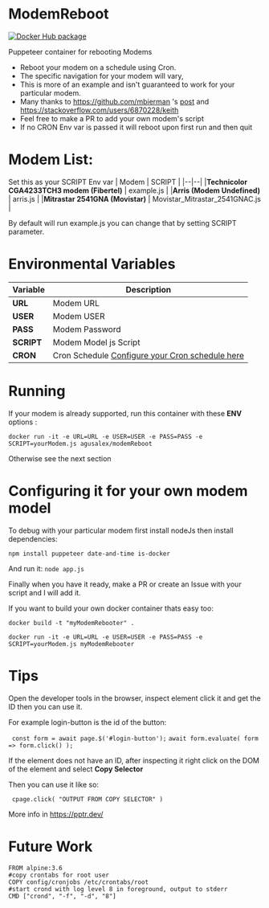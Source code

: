 # ModemReboot

[![Docker Hub package][dockerhub-badge]][dockerhub-link]

[dockerhub-badge]: https://img.shields.io/badge/images%20on-Docker%20Hub-blue.svg
[dockerhub-link]: https://hub.docker.com/repository/docker/agusalex/modem_reboot "Docker Hub Image"

Puppeteer container for rebooting Modems
 - Reboot your modem on a schedule using Cron.
 - The specific navigation for your modem will vary, 
 - This is more of an example and isn't guaranteed to work for your particular modem.
 - Many thanks to https://github.com/mbierman 's [post](https://gist.github.com/mbierman/5b3e671fa4e848eec899ff486d0cdc26)
  and https://stackoverflow.com/users/6870228/keith 
 - Feel free to make a PR to add your own modem's script
 - If no CRON Env var is passed it will reboot upon first run and then quit
 
# Modem List:
Set this as your SCRIPT Env var
| Modem | SCRIPT  |
|--|--|
|**Technicolor CGA4233TCH3 modem (Fibertel)**  | example.js |
|**Arris (Modem Undefined)**  | arris.js |
|**Mitrastar 2541GNA (Movistar)**  | Movistar_Mitrastar_2541GNAC.js |
 
By default will run example.js you can change that by setting SCRIPT parameter.

# Environmental Variables
| Variable |Description  |
|--|--|
|**URL**  | Modem URL |
|**USER**  | Modem USER |
|**PASS**  | Modem Password |
|**SCRIPT**  | Modem Model js Script |
|**CRON**  | Cron Schedule [Configure your Cron schedule here](https://crontab.guru/) |


# Running
If your modem is already supported, run this container  with these **ENV** options : 

```docker run -it -e URL=URL -e USER=USER -e PASS=PASS -e SCRIPT=yourModem.js agusalex/modemReboot ```

Otherwise see the next section

# Configuring it for your own modem model

To debug with your particular modem first install nodeJs then install dependencies:

```npm install puppeteer date-and-time is-docker  ```

And run it:
```node app.js```

Finally when you have it ready, make a PR or create an Issue with your script and I will add it.

If you want to build your own docker container thats easy too:

```docker build -t "myModemRebooter" .```

```docker run -it -e URL=URL -e USER=USER -e PASS=PASS -e SCRIPT=yourModem.js myModemRebooter ```

# Tips
Open the developer tools in the browser, inspect element click it and get the ID then you can use it.

For example login-button is the id of the button:

``` const form = await page.$('#login-button');```
   ``` await form.evaluate( form => form.click() ); ```
   
If the element does not have an ID, after inspecting it right click on the DOM of the element and select **Copy Selector**

Then you can use it like so:

``` cpage.click( "OUTPUT FROM COPY SELECTOR" )```

More info in https://pptr.dev/
# Future Work
```
FROM alpine:3.6 
#copy crontabs for root user 
COPY config/cronjobs /etc/crontabs/root 
#start crond with log level 8 in foreground, output to stderr 
CMD ["crond", "-f", "-d", "8"]
```
